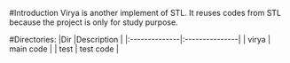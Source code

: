 #Introduction
Virya is another implement of STL. It reuses codes from STL because the project is only for study purpose.


#Directories:
 |Dir            |Description     |
 |:--------------|:---------------|
 |	virya    | main code       |
 |	test     | test code      |
